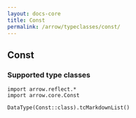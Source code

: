 ```yaml
---
layout: docs-core
title: Const
permalink: /arrow/typeclasses/const/
---
```


## Const




### Supported type classes

```kotlin:ank:replace
import arrow.reflect.*
import arrow.core.Const

DataType(Const::class).tcMarkdownList()
```


